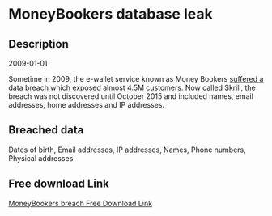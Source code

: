 # MoneyBookers database leak

## Description

2009-01-01

Sometime in 2009, the e-wallet service known as Money Bookers <a href="http://www.forbes.com/sites/thomasbrewster/2015/11/30/paysafe-optimal-neteller-moneybookers-gambling-cyberattacks-data-breach/" target="_blank" rel="noopener">suffered a data breach which exposed almost 4.5M customers</a>. Now called Skrill, the breach was not discovered until October 2015 and included names, email addresses, home addresses and IP addresses.

## Breached data

Dates of birth, Email addresses, IP addresses, Names, Phone numbers, Physical addresses

## Free download Link

[MoneyBookers breach Free Download Link](https://link-to.net/1229997/122.13044319054333/dynamic/?r=aHR0cHM6Ly93d3cubWVkaWFmaXJlLmNvbS92aWV3L3JtRVhFV2JmYm1xM1Zlby9tb25leWJvb2tlcnMuY29tL2ZpbGU=)